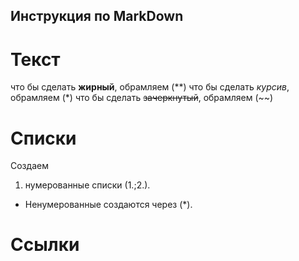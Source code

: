 ## Инструкция по MarkDown

# Текст
 что бы сделать **жирный**, обрамляем (**)
 что бы сделать *курсив*, обрамляем (*)
 что бы сделать ~~зачеркнутый~~, обрамляем (~~)

# Списки
Создаем 
1. нумерованные списки (1.;2.).

* Ненумерованные создаются через (*).

# Ссылки